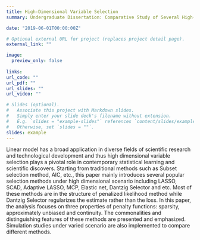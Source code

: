```yaml
---
title: High-Dimensional Variable Selection
summary: Undergraduate Dissertation: Comparative Study of Several High-Dimensional Variable Selection Methods in Linear Models

date: "2019-06-01T00:00:00Z"

# Optional external URL for project (replaces project detail page).
external_link: ""

image:
  preview_only: false
  
links:
url_code: ""
url_pdf: ""
url_slides: ""
url_video: ""

# Slides (optional).
#   Associate this project with Markdown slides.
#   Simply enter your slide deck's filename without extension.
#   E.g. `slides = "example-slides"` references `content/slides/example-slides.md`.
#   Otherwise, set `slides = ""`.
slides: example
---
```


Linear model has a broad application in diverse fields of scientific research and technological development and thus high dimensional variable selection plays a pivotal role in contemporary statistical learning and scientific discovers. Starting from traditional methods such as Subset selection method, AIC, etc., this paper mainly introduces several popular selection methods under high dimensional scenario including LASSO, SCAD, Adaptive LASSO, MCP, Elastic net, Dantzig Selector and etc. Most of these methods are in the structure of penalized likelihood method while Dantzig Selector regularizes the estimate rather than the loss. In this paper, the analysis focuses on three properties of penalty functions: sparsity, approximately unbiased and continuity. The commonalities and distinguishing features of these methods are presented and emphasized. Simulation studies under varied scenario are also implemented to compare different methods.

